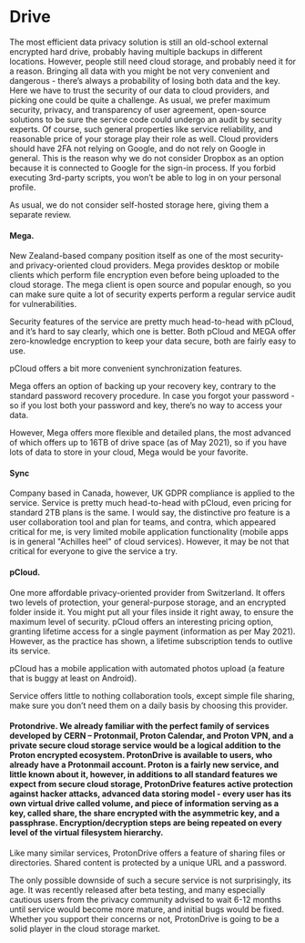 # Drive 

The most efficient data privacy solution is still an old-school external encrypted hard drive, probably having multiple backups in different locations. However, people still need cloud storage, and probably need it for a reason. Bringing all data with you might be not very convenient and dangerous - there’s always a probability of losing both data and the key. Here we have to trust the security of our data to cloud providers, and picking one could be quite a challenge. As usual, we prefer maximum security, privacy, and transparency of user agreement, open-source solutions to be sure the service code could undergo an audit by security experts. Of course, such general properties like service reliability, and reasonable price of your storage play their role as well. Cloud providers should have 2FA not relying on Google, and do not rely on Google in general. This is the reason why we do not consider Dropbox as an option because it is connected to Google for the sign-in process. If you forbid executing 3rd-party scripts, you won’t be able to log in on your personal profile. 

As usual, we do not consider self-hosted storage here, giving them a separate review. 

#### Mega. 

New Zealand-based company position itself as one of the most security- and privacy-oriented cloud providers. Mega provides desktop or mobile clients which perform file encryption even before being uploaded to the cloud storage. The mega client is open source and popular enough, so you can make sure quite a lot of security experts perform a regular service audit for vulnerabilities. 

Security features of the service are pretty much head-to-head with pCloud, and it’s hard to say clearly, which one is better. Both pCloud and MEGA offer zero-knowledge encryption to keep your data secure, both are fairly easy to use.

pCloud offers a bit more convenient synchronization features.

Mega offers an option of backing up your recovery key, contrary to the standard password recovery procedure. In case you forgot your password - so if you lost both your password and key, there’s no way to access your data. 

However, Mega offers more flexible and detailed plans, the most advanced of which offers up to 16TB of drive space (as of May 2021), so if you have lots of data to store in your cloud, Mega would be your favorite.

#### Sync

Company based in Canada, however, UK GDPR compliance is applied to the service. Service is pretty much head-to-head with pCloud, even pricing for standard 2TB plans is the same. I would say, the distinctive pro feature is a user collaboration tool and plan for teams, and contra, which appeared critical for me, is very limited mobile application functionality (mobile apps is in general "Achilles heel" of cloud services). However, it may be not that critical for everyone to give the service a try. 

#### pCloud. 

One more affordable privacy-oriented provider from Switzerland. It offers two levels of protection, your general-purpose storage, and an encrypted folder inside it. You might put all your files inside it right away, to ensure the maximum level of security. pCloud offers an interesting pricing option, granting lifetime access for a single payment (information as per May 2021). However, as the practice has shown, a lifetime subscription tends to outlive its service.  

pCloud has a mobile application with automated photos upload (a feature that is buggy at least on Android). 

Service offers little to nothing collaboration tools, except simple file sharing, make sure you don’t need them on a daily basis by choosing this provider. 

#### Protondrive. We already familiar with the perfect family of services developed by CERN – Protonmail, Proton Calendar, and Proton VPN, and a private secure cloud storage service would be a logical addition to the Proton encrypted ecosystem. ProtonDrive is available to users, who already have a Protonmail account. Proton is a fairly new service, and little known about it, however, in additions to all standard features we expect from secure cloud storage, ProtonDrive features active protection against hacker attacks, advanced data storing model - every user has its own virtual drive called volume, and piece of information serving as a key, called share, the share encrypted with the asymmetric key, and a passphrase. Encryption/decryption steps are being repeated on every level of the virtual filesystem hierarchy.

Like many similar services, ProtonDrive offers a feature of sharing files or directories. Shared content is protected by a unique URL and a password.

The only possible downside of such a secure service is not surprisingly, its age. It was recently released after beta testing, and many especially cautious users from the privacy community advised to wait 6-12 months until service would become more mature, and initial bugs would be fixed. Whether you support their concerns or not, ProtonDrive is going to be a solid player in the cloud storage market.

